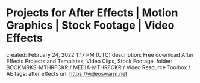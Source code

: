 # Projects for After Effects | Motion Graphics | Stock Footage | Video Effects

created: February 24, 2022 1:17 PM (UTC)
description: Free download After Effects Projects and Templates, Video Clips, Stock Footage.
folder: BOOKMRKS-MTHRFCKR / MEDIA-MTHRFCKR / Video Resource Toolbox / AE
tags: after effects
url: https://videoswarm.net